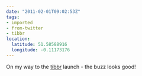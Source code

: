 ```yaml
---
date: "2011-02-01T09:02:53Z"
tags:
- imported
- from-twitter
- tibbr
location:
  latitude: 51.58588916
  longitude: -0.11173176
---
```

On my way to the [tibbr](/tags/tibbr) launch - the buzz looks good!
